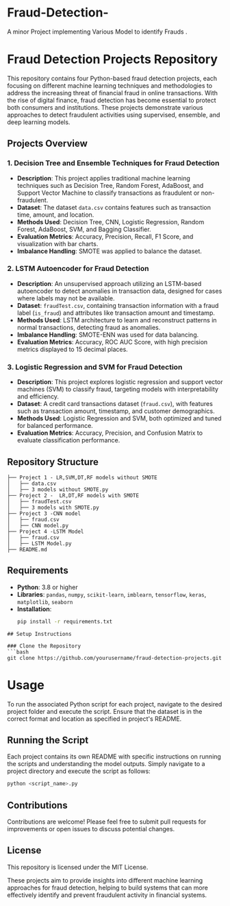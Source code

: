 # Fraud-Detection-
A minor Project implementing Various Model to identify Frauds .  
# Fraud Detection Projects Repository

This repository contains four Python-based fraud detection projects, each focusing on different machine learning techniques and methodologies to address the increasing threat of financial fraud in online transactions. With the rise of digital finance, fraud detection has become essential to protect both consumers and institutions. These projects demonstrate various approaches to detect fraudulent activities using supervised, ensemble, and deep learning models.

## Projects Overview

### 1. **Decision Tree and Ensemble Techniques for Fraud Detection**
   - **Description**: This project applies traditional machine learning techniques such as Decision Tree, Random Forest, AdaBoost, and Support Vector Machine to classify transactions as fraudulent or non-fraudulent.
   - **Dataset**: The dataset `data.csv` contains features such as transaction time, amount, and location.
   - **Methods Used**: Decision Tree, CNN, Logistic Regression, Random Forest, AdaBoost, SVM, and Bagging Classifier.
   - **Evaluation Metrics**: Accuracy, Precision, Recall, F1 Score, and visualization with bar charts.
   - **Imbalance Handling**: SMOTE was applied to balance the dataset.

### 2. **LSTM Autoencoder for Fraud Detection**
   - **Description**: An unsupervised approach utilizing an LSTM-based autoencoder to detect anomalies in transaction data, designed for cases where labels may not be available.
   - **Dataset**: `fraudTest.csv`, containing transaction information with a fraud label (`is_fraud`) and attributes like transaction amount and timestamp.
   - **Methods Used**: LSTM architecture to learn and reconstruct patterns in normal transactions, detecting fraud as anomalies.
   - **Imbalance Handling**: SMOTE-ENN was used for data balancing.
   - **Evaluation Metrics**: Accuracy, ROC AUC Score, with high precision metrics displayed to 15 decimal places.

### 3. **Logistic Regression and SVM for Fraud Detection**
   - **Description**: This project explores logistic regression and support vector machines (SVM) to classify fraud, targeting models with interpretability and efficiency.
   - **Dataset**: A credit card transactions dataset (`fraud.csv`), with features such as transaction amount, timestamp, and customer demographics.
   - **Methods Used**: Logistic Regression and SVM, both optimized and tuned for balanced performance.
   - **Evaluation Metrics**: Accuracy, Precision, and Confusion Matrix to evaluate classification performance.



## Repository Structure
```plaintext
├── Project 1 - LR,SVM,DT,RF models without SMOTE
│   ├── data.csv
│   ├── 3 models without SMOTE.py
├── Project 2 -  LR,DT,RF models with SMOTE
│   ├── fraudTest.csv
│   ├── 3 models with SMOTE.py
├── Project 3 -CNN model
│   ├── fraud.csv
│   ├── CNN model.py
├── Project 4 -LSTM Model
│   ├── fraud.csv
│   ├── LSTM Model.py
├── README.md

```
## Requirements

- **Python**: 3.8 or higher
- **Libraries**: `pandas`, `numpy`, `scikit-learn`, `imblearn`, `tensorflow`, `keras`, `matplotlib`, `seaborn`
- **Installation**:
  ```bash
  pip install -r requirements.txt
```
## Setup Instructions

### Clone the Repository
```bash
git clone https://github.com/yourusername/fraud-detection-projects.git
```
# Usage

To run the associated Python script for each project, navigate to the desired project folder and execute the script. Ensure that the dataset is in the correct format and location as specified in  project's README.

## Running the Script

Each project contains its own README with specific instructions on running the scripts and understanding the model outputs. Simply navigate to a project directory and execute the script as follows:

```bash
python <script_name>.py
```
## Contributions
Contributions are welcome! Please feel free to submit pull requests for improvements or open issues to discuss potential changes.

## License
This repository is licensed under the MIT License.

These projects aim to provide insights into different machine learning approaches for fraud detection, helping to build systems that can more effectively identify and prevent fraudulent activity in financial systems.





